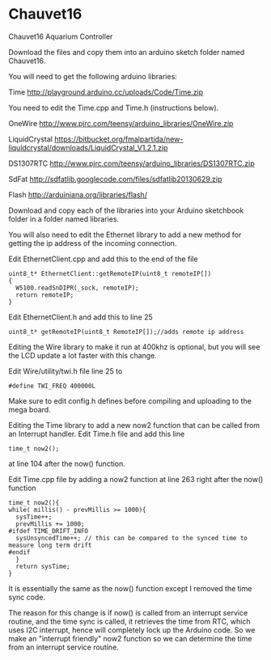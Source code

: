 Chauvet16
=========

Chauvet16 Aquarium Controller

Download the files and copy them into an arduino sketch folder named Chauvet16.

You will need to get the following arduino libraries:

Time
http://playground.arduino.cc/uploads/Code/Time.zip

You need to edit the Time.cpp and Time.h (instructions below).

OneWire
http://www.pjrc.com/teensy/arduino_libraries/OneWire.zip

LiquidCrystal
https://bitbucket.org/fmalpartida/new-liquidcrystal/downloads/LiquidCrystal_V1.2.1.zip

DS1307RTC
http://www.pjrc.com/teensy/arduino_libraries/DS1307RTC.zip

SdFat
http://sdfatlib.googlecode.com/files/sdfatlib20130629.zip

Flash
http://arduiniana.org/libraries/flash/

Download and copy each of the libraries into your Arduino sketchbook folder in a folder named libraries.

You will also need to edit the Ethernet library to add a new method for getting the ip address of the incoming connection.

Edit EthernetClient.cpp and add this to the end of the file

    uint8_t* EthernetClient::getRemoteIP(uint8_t remoteIP[])
    {
      W5100.readSnDIPR(_sock, remoteIP);
      return remoteIP;
    } 

Edit EthernetClient.h and add this to line 25

    uint8_t* getRemoteIP(uint8_t RemoteIP[]);//adds remote ip address

Editing the Wire library to make it run at 400khz is optional, but you will see the LCD update a lot faster with this change.

Edit Wire/utility/twi.h file line 25 to

    #define TWI_FREQ 400000L

Make sure to edit config.h defines before compiling and uploading to the mega board.


Editing the Time library to add a new now2 function that can be called from an Interrupt handler.
Edit Time.h file and add this line

    time_t now2();

at line 104 after the now() function.

Edit Time.cpp file by adding a now2 function at line 263 right after the now() function

    time_t now2(){
    while( millis() - prevMillis >= 1000){      
      sysTime++;
      prevMillis += 1000;	
    #ifdef TIME_DRIFT_INFO
      sysUnsyncedTime++; // this can be compared to the synced time to measure long term drift     
    #endif	
      }
      return sysTime;
    }

It is essentially the same as the now() function except I removed the time sync code.

The reason for this change is if now() is called from an interrupt service routine, and the time sync is called, it retrieves the time from RTC, which uses I2C interrupt, hence will completely lock up the Arduino code.
So we make an "interrupt friendly" now2 function so we can determine the time from an interrupt service routine.
